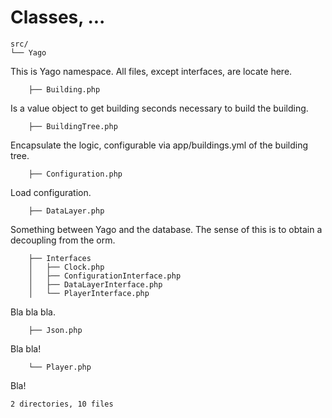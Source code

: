 # Classes, ...

    src/
    └── Yago

This is Yago namespace. All files, except interfaces, are locate here.

        ├── Building.php

Is a value object to get building seconds necessary to build the building.

        ├── BuildingTree.php

Encapsulate the logic, configurable via app/buildings.yml of the building tree.

        ├── Configuration.php

Load configuration.

        ├── DataLayer.php

Something between Yago and the database. The sense of this is to obtain a decoupling from the orm.

        ├── Interfaces
        │   ├── Clock.php
        │   ├── ConfigurationInterface.php
        │   ├── DataLayerInterface.php
        │   └── PlayerInterface.php

Bla bla bla.

        ├── Json.php

Bla bla!

        └── Player.php

Bla!

    2 directories, 10 files
